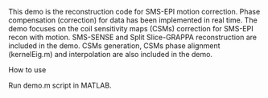 This demo is the reconstruction code for SMS-EPI motion correction. 
Phase compensation (correction) for data has been implemented in real time. The demo focuses on the coil sensitivity maps (CSMs) correction for SMS-EPI recon with motion. 
SMS-SENSE and Split Slice-GRAPPA reconstruction are included in the demo. CSMs generation, CSMs phase alignment (kernelEig.m) and interpolation are also included in the demo. 

How to use

Run demo.m script in MATLAB. 

